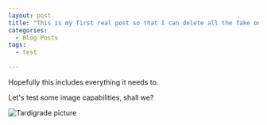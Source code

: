 ```yaml
---
layout: post
title: "This is my first real post so that I can delete all the fake ones"
categories:
  - Blog Posts
tags:
  - test
  
---
```

Hopefully this includes everything it needs to.

Let's test some image capabilities, shall we?

![Tardigrade picture](https://www.amnh.org/var/ezflow_site/storage/images/media/amnh/images/exhibitions/current-exhibitions/life-at-the-limits/tardigrade/1849316-2-eng-US/tardigrade_imagelarge.jpg)
